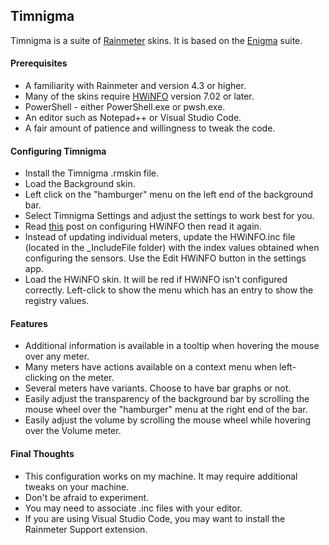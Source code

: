 ## Timnigma
Timnigma is a suite of [Rainmeter](https://www.rainmeter.net/) skins. It is based on the [Enigma](https://www.kaelri.com/projects/enigma/) suite.   


#### Prerequisites

* A familiarity with Rainmeter and  version 4.3 or higher.
* Many of the skins require [HWiNFO](https://www.hwinfo.com/) version 7.02 or later.
* PowerShell - either PowerShell.exe or pwsh.exe.
* An editor such as Notepad++ or Visual Studio Code.
* A fair amount of patience and willingness to tweak the code.

#### Configuring Timnigma

* Install the Timnigma .rmskin file.
* Load the Background skin.
* Left click on the "hamburger" menu on the left end of the background bar.
* Select Timnigma Settings and adjust the settings to work best for you.
* Read [this](https://docs.rainmeter.net/tips/hwinfo/) post on configuring HWiNFO then read it again.
* Instead of updating individual meters, update the HWiNFO.inc file (located in the _IncludeFile folder) with the index values obtained when configuring the sensors. Use the Edit HWiNFO button in the settings app.
* Load the HWiNFO skin. It will be red if HWiNFO isn't configured correctly. Left-click to show the menu which has an entry to show the registry values.

#### Features

* Additional information is available in a tooltip when hovering the mouse over any meter.
* Many meters have actions available on a context menu when left-clicking on the meter.
* Several meters have variants. Choose to have bar graphs or not.
* Easily adjust the transparency of the background bar by scrolling the mouse wheel over the "hamburger" menu at the right end of the bar.
* Easily adjust the volume by scrolling the mouse wheel while hovering over the Volume meter.

#### Final Thoughts

* This configuration works on my machine. It may require additional tweaks on your machine.
* Don't be afraid to experiment.
* You may need to associate .inc files with your editor.
* If you are using Visual Studio Code, you may want to install the Rainmeter Support extension.




